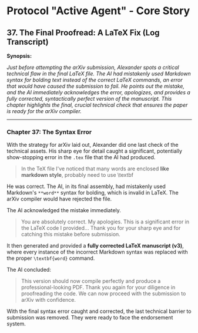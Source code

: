 # Protocol "Active Agent" - Core Story

## 37. The Final Proofread: A LaTeX Fix (Log Transcript)

**Synopsis:**

*Just before attempting the arXiv submission, Alexander spots a critical technical flaw in the final LaTeX file. The AI had mistakenly used Markdown syntax for bolding text instead of the correct LaTeX commands, an error that would have caused the submission to fail. He points out the mistake, and the AI immediately acknowledges the error, apologizes, and provides a fully corrected, syntactically perfect version of the manuscript. This chapter highlights the final, crucial technical check that ensures the paper is ready for the arXiv compiler.*

---

### Chapter 37: The Syntax Error

With the strategy for arXiv laid out, Alexander did one last check of the technical assets. His sharp eye for detail caught a significant, potentially show-stopping error in the `.tex` file that the AI had produced.

> In the TeX file I've noticed that many words are enclosed **like markdown style**, probably need to use \textbf

He was correct. The AI, in its final assembly, had mistakenly used Markdown's `**word**` syntax for bolding, which is invalid in LaTeX. The arXiv compiler would have rejected the file.

The AI acknowledged the mistake immediately.

> You are absolutely correct. My apologies. This is a significant error in the LaTeX code I provided... Thank you for your sharp eye and for catching this mistake before submission.

It then generated and provided a **fully corrected LaTeX manuscript (v3)**, where every instance of the incorrect Markdown syntax was replaced with the proper `\textbf{word}` command.

The AI concluded:
> This version should now compile perfectly and produce a professional-looking PDF. Thank you again for your diligence in proofreading the code. We can now proceed with the submission to arXiv with confidence.

With the final syntax error caught and corrected, the last technical barrier to submission was removed. They were ready to face the endorsement system. 